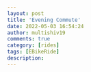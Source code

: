 ```yaml
---
layout: post
title: 'Evening Commute'
date: 2022-05-03 16:54:24
author: multishiv19
comments: true
category: [rides]
tags: [EBikeRide]
description: 
---
```


<div width='100%' class='strava-embed-placeholder' data-embed-type='activity' data-embed-id='7079200168'></div>
<script src='https://strava-embeds.com/embed.js'></script>
